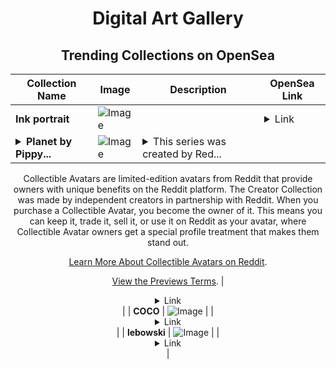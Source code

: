 <div align="center">

# Digital Art Gallery

## Trending Collections on OpenSea

| Collection Name                       | Image                                                                                     | Description                       | OpenSea Link                                                                                          |
|---------------------------------------|-------------------------------------------------------------------------------------------|-----------------------------------|--------------------------------------------------------------------------------------------------------|
| **Ink portrait** | ![Image](https://i.seadn.io/s/raw/files/930343f3ec4929fbb44d6b40f4fb21af.jpg?w=500&auto=format?w=200&auto=format) |  | <details><summary>Link</summary>[Ink portrait](https://opensea.io/collection/ink-portrait-4)</details> |
| **<details><summary>Planet by Pippy...</summary>Planet by PippyTheRobot x Reddit Collectible Avatars</details>** | ![Image](https://i.seadn.io/s/raw/files/c73d8f8be0947ee4008885a17903933a.png?w=500&auto=format?w=200&auto=format) | <details><summary>This series was created by Red...</summary>This series was created by Reddit user PippyTheRobot as a part of the Collectible Avatars Creator Program. You can [check out the creator's profile on Reddit](https://www.reddit.com/user/PippyTheRobot/).

Collectible Avatars are limited-edition avatars from Reddit that provide owners with unique benefits on the Reddit platform. The Creator Collection was made by independent creators in partnership with Reddit. When you purchase a Collectible Avatar, you become the owner of it. This means you can keep it, trade it, sell it, or use it on Reddit as your avatar, where Collectible Avatar owners get a special profile treatment that makes them stand out.

[Learn More About Collectible Avatars on Reddit](https://reddithelp.com/hc/en-us/articles/6213835889044).

[View the Previews Terms](https://www.redditinc.com/policies/previews-terms).</details> | <details><summary>Link</summary>[Planet by PippyTheRobot x Reddit Collectible Avatars](https://opensea.io/collection/planet-by-pippytherobot-x-reddit-collectible-avata)</details> |
| **COCO** | ![Image](https://i.seadn.io/s/raw/files/910adf5c4c08ef1a103064f8111350c3.png?w=500&auto=format?w=200&auto=format) |  | <details><summary>Link</summary>[COCO](https://opensea.io/collection/coco-168)</details> |
| **lebowski** | ![Image](https://i.seadn.io/s/raw/files/e5dcbdaff90bdf449ea262a373027c3b.png?w=500&auto=format?w=200&auto=format) |  | <details><summary>Link</summary>[lebowski](https://opensea.io/collection/lebowski-4)</details> |

</div>